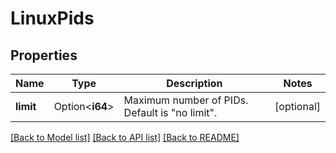 # LinuxPids

## Properties

Name | Type | Description | Notes
------------ | ------------- | ------------- | -------------
**limit** | Option<**i64**> | Maximum number of PIDs. Default is \"no limit\". | [optional]

[[Back to Model list]](../README.md#documentation-for-models) [[Back to API list]](../README.md#documentation-for-api-endpoints) [[Back to README]](../README.md)


